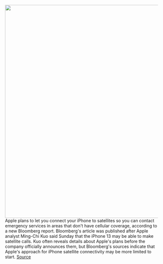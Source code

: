 <img src='https://cdn.vox-cdn.com/thumbor/R7sif4kZcwldmPL8YTHVyhByQY8=/0x0:2040x1360/1200x800/filters:focal(857x517:1183x843)/cdn.vox-cdn.com/uploads/chorus_image/image/69795965/vpavic_4243_20201017_0077.0.0.jpg' width='700px' /><br/>
Apple plans to let you connect your iPhone to satellites so you can contact emergency services in areas that don't have cellular coverage, according to a new Bloomberg report. Bloomberg's article was published after Apple analyst Ming-Chi Kuo said Sunday that the iPhone 13 may be able to make satellite calls. Kuo often reveals details about Apple's plans before the company officially announces them, but Bloomberg's sources indicate that Apple's approach for iPhone satellite connectivity may be more limited to start.
<a href='https://www.theverge.com/2021/8/30/22649340/apple-iphone-13-satellite-connectivity-emergency'> Source <a/>